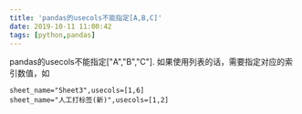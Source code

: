 ```yaml
---
title: 'pandas的usecols不能指定[A,B,C]'
date: 2019-10-11 11:00:42
tags: [python,pandas]
---
```

pandas的usecols不能指定["A","B","C"].
如果使用列表的话，需要指定对应的索引数值，如
```
sheet_name="Sheet3",usecols=[1,6]
sheet_name="人工打标签(新)",usecols=[1,2]
```
